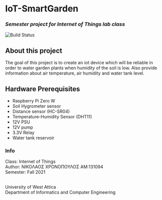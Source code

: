 # IoT-SmartGarden
### _Semester project for Internet of Things lab class_

![Build Status](https://ci.appveyor.com/api/projects/status/%7B%7Bstatus_id%7D%7D)

## About this project
The goal of this project is to create an iot device which will be reliable in order to water garden plants when humidity of the soil is low.
Also provide information about air temperature, air humidity and water tank level.


## Hardware Prerequisites

- Raspberry Pi Zero W
- Soil Hygrometer sensor
- Distance sensor (HC-SR04)
- Temperature-Humidity Sensor (DHT11)
- 12V PSU
- 12V pump
- 3.3V Relay
- Water tank reservoir

### Info
 
 Class: Internet of Things</br>
 Author: ΝΙΚΟΛΑΟΣ ΧΡΟΝΟΠΟΥΛΟΣ ΑΜ:131094</br>
 Semester: Fall 2021</br></br>
 
 University of West Attica</br>
 Department of Informatics and Computer Engineering
